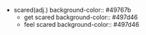 - scared(adj.)
  background-color:: #49767b
	- get scared
	  background-color:: #497d46
	- feel scared
	  background-color:: #497d46